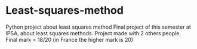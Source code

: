 # Least-squares-method
Python project about least squares method
Final project of this semester at IPSA, about least squares methods. 
Project made with 2 others people. 
Final mark = 18/20 (in France the higher mark is 20)

